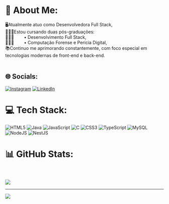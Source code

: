 # 💫 About Me:
🖥️Atualmente atuo como Desenvolvedora Full Stack,<br>👩🏻‍💻Estou cursando duas pós-graduações:<br>👩🏻‍💻
  • Desenvolvimento Full Stack,<br>👩🏻‍💻
  • Computação Forense e Perícia Digital,
  <br>📚Continuo me aprimorando constantemente, com foco especial em tecnologias modernas de front-end e back-end.<br><br>


## 🌐 Socials:
[![Instagram](https://img.shields.io/badge/Instagram-%23E4405F.svg?logo=Instagram&logoColor=white)](https://instagram.com/milena_kamitani) [![LinkedIn](https://img.shields.io/badge/LinkedIn-%230077B5.svg?logo=linkedin&logoColor=white)](https://linkedin.com/in/milena-kamitami-40ab8b207) 

# 💻 Tech Stack:
![HTML5](https://img.shields.io/badge/html5-%23E34F26.svg?style=for-the-badge&logo=html5&logoColor=white) ![Java](https://img.shields.io/badge/java-%23ED8B00.svg?style=for-the-badge&logo=openjdk&logoColor=white) ![JavaScript](https://img.shields.io/badge/javascript-%23323330.svg?style=for-the-badge&logo=javascript&logoColor=%23F7DF1E) ![C](https://img.shields.io/badge/c-%2300599C.svg?style=for-the-badge&logo=c&logoColor=white) ![CSS3](https://img.shields.io/badge/css3-%231572B6.svg?style=for-the-badge&logo=css3&logoColor=white) ![TypeScript](https://img.shields.io/badge/typescript-%23007ACC.svg?style=for-the-badge&logo=typescript&logoColor=white) ![MySQL](https://img.shields.io/badge/mysql-4479A1.svg?style=for-the-badge&logo=mysql&logoColor=white) ![NodeJS](https://img.shields.io/badge/node.js-6DA55F?style=for-the-badge&logo=node.js&logoColor=white) ![NestJS](https://img.shields.io/badge/nestjs-%23E0234E.svg?style=for-the-badge&logo=nestjs&logoColor=white)
# 📊 GitHub Stats:
[](https://github-readme-stats.vercel.app/api?username=Milena-Kamitani&theme=monokai&hide_border=false&include_all_commits=true&count_private=true)<br/> 
[](https://github-readme-streak-stats.herokuapp.com/?user=Milena-Kamitani&theme=monokai&hide_border=false)<br/> 
![](https://github-readme-stats.vercel.app/api/top-langs/?username=Milena-Kamitani&theme=monokai&hide_border=false&include_all_commits=true&count_private=true&layout=compact)

---
[![](https://visitcount.itsvg.in/api?id=Milena-Kamitani&icon=0&color=0)](https://visitcount.itsvg.in)


<!-- Proudly created with GPRM ( https://gprm.itsvg.in ) -->
